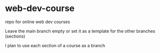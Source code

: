 # web-dev-course
repo for online web dev courses

Leave the main branch empty or set it as a template for the other branches (sections)

I plan to use each section of a course as a branch 
